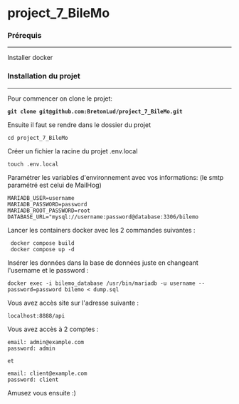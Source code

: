 # project_7_BileMo

### Prérequis

***

Installer docker

### Installation du projet

***

Pour commencer on clone le projet:

<pre><code><strong>git clone git@github.com:BretonLud/project_7_BileMo.git
</strong></code></pre>

Ensuite il faut se rendre dans le dossier du projet

```
cd project_7_BileMo
```

Créer un fichier la racine du projet .env.local

```
touch .env.local
```

Paramétrer les variables d'environnement avec vos informations: (le smtp paramétré est celui de MailHog)

```
MARIADB_USER=username
MARIADB_PASSWORD=password
MARIADB_ROOT_PASSWORD=root
DATABASE_URL="mysql://username:password@database:3306/bilemo
```

Lancer les containers docker avec les 2 commandes suivantes :

```
 docker compose build
 docker compose up -d
```

Insérer les données dans la base de données juste en changeant l'username et le password :

```
docker exec -i bilemo_database /usr/bin/mariadb -u username --password=password bilemo < dump.sql
```

Vous avez accès site sur l'adresse suivante :

```
localhost:8888/api
```

Vous avez accès à 2 comptes : 

```
email: admin@example.com
password: admin

et 

email: client@example.com
password: client

```

Amusez vous ensuite :)